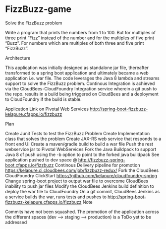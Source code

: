 # FizzBuzz-game

Solve the FizzBuzz problem

Write a program that prints the numbers from 1 to 100. But for multiples of three print “Fizz” instead of the number and for the multiples of five print “Buzz”. For numbers which are multiples of both three and five print “FizzBuzz”.

Architecture

This application was initially designed as standalone jar file, thereafter transformed to a spring boot application and ultimately became a web application i.e. war file. The code leverages the Java 8 lambda and streams support to solve the FizzBuzz problem. Continous Integration is achieved via the CloudBees-CloudFoundry Integration service wherein a git push to the repo. results in a build being triggered on CloudBees and a deployment to CloudFoundry if the build is stable.

Application Link on Pivotal Web Services http://spring-boot-fizzbuzz-kelapure.cfapps.io/fizzbuzz

Plan

Create Junit Tests to test the FizzBuzz Problem
Create Implementation class that solves the problem
Create JAX-RS web service that responds to a front end UI
Create a maven/gradle build to build a war file
Push the rest webservice jar to Pivotal WebServices
Fork the Java Buildpack to support Java 8
cf push using the -b option to point to the forked java buildpack
See application pushed to dev space @ http://fizzbuzz-spring-boot.cfapps.io/fizzbuzz
Continous Delivery pipeline for promotion https://kelapure.ci.cloudbees.com/job/fizzbuzz-redux/
Fork the CloudBees CloudFoundry ClickStart https://github.com/kelapure/cloudfoundry-spring
Change spring-boot project to output war file to overcome CloudBees inability to push jar files
Modify the CloudBees Jenkins build definition to deploy the war file to CloudFoundry
On a git commit, CloudBees Jenkins as a service builds the war, runs tests and pushes to http://spring-boot-fizzbuzz-kelapure.cfapps.io/fizzbuzz
Note

Commits have not been squashed.
The promotion of the application across the different spaces (dev --> staging --> production) is a ToDo yet to be addressed
